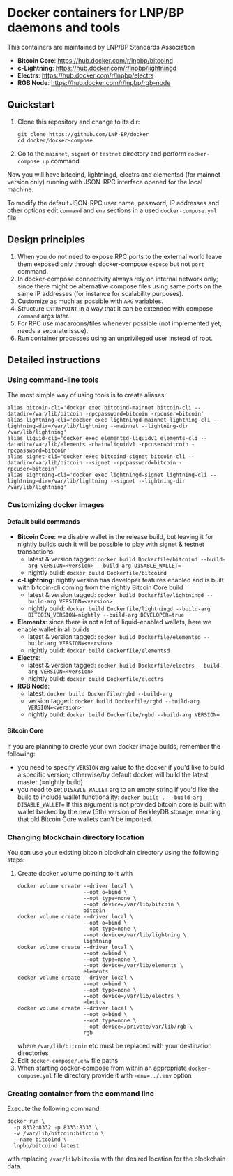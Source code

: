 # Docker containers for LNP/BP daemons and tools

This containers are maintained by LNP/BP Standards Association

- **Bitcoin Core**: <https://hub.docker.com/r/lnpbp/bitcoind>
- **c-Lightning**: <https://hub.docker.com/r/lnpbp/lightningd>
- **Electrs**: <https://hub.docker.com/r/lnpbp/electrs>
- **RGB Node**: <https://hub.docker.com/r/lnpbp/rgb-node>


## Quickstart

1. Clone this repository and change to its dir: 
    ```shell script
   git clone https://github.com/LNP-BP/docker
   cd docker/docker-compose
    ```
2. Go to the `mainnet`, `signet` or `testnet` directory and perform 
   `docker-compose up` command

Now you will have bitcoind, lightningd, electrs and elementsd (for mainnet 
version only) running with JSON-RPC interface opened for the local machine.

To modify the default JSON-RPC user name, password, IP addresses and other 
options edit `command` and `env` sections in a used `docker-compose.yml` file


## Design principles

1. When you do not need to expose RPC ports to the external world leave them exposed only through docker-compose `expose` but not `port` command.
2. In docker-compose connectivity always rely on internal network only; since there might be alternative compose files using same ports on the same IP addresses (for instance for scalability purposes).
3. Customize as much as possible with `ARG` variables.
4. Structure `ENTRYPOINT` in a way that it can be extended with compose `command` args later.
5. For RPC use macaroons/files whenever possible (not implemented yet, needs a separate issue).
6. Run container processes using an unprivileged user instead of root.

## Detailed instructions

### Using command-line tools

The most simple way of using tools is to create aliases:
```shell script
alias bitcoin-cli='docker exec bitcoind-mainnet bitcoin-cli --datadir=/var/lib/bitcoin -rpcpassword=bitcoin -rpcuser=bitcoin'
alias lightning-cli='docker exec lightningd-mainnet lightning-cli --lightning-dir=/var/lib/lightning --mainnet --lightning-dir /var/lib/lightning'
alias liquid-cli='docker exec elementsd-liquidv1 elements-cli --datadir=/var/lib/elements -chain=liquidv1 -rpcuser=bitcoin -rpcpassword=bitcoin'
alias signet-cli='docker exec bitcoind-signet bitcoin-cli --datadir=/var/lib/bitcoin --signet -rpcpassword=bitcoin -rpcuser=bitcoin'
alias sightning-cli='docker exec lightningd-signet lightning-cli --lightning-dir=/var/lib/lightning --signet --lightning-dir /var/lib/lightning'
```

### Customizing docker images

#### Default build commands

- **Bitcoin Core**: we disable wallet in the release build, but leaving it for
  nightly builds such it will be possible to play with signet & testnet
  transactions.
    - latest & version tagged:
      `docker build Dockerfile/bitcoind --build-arg VERSION=<version> --build-arg DISABLE_WALLET=`
    - nightly build:
      `docker build Dockerfile/bitcoind`
- **c-Lightning**: nightly version has developer features enabled and is built
  with bitcoin-cli coming from the nightly Bitcoin Core build
    - latest & version tagged:
      `docker build Dockerfile/lightningd --build-arg VERSION=<version>`
    - nightly build:
      `docker build Dockerfile/lightningd --build-arg BITCOIN_VERSION=nightly --build-arg DEVELOPER=true`
- **Elements**: since there is not a lot of liquid-enabled wallets, here we
  enable wallet in all builds
    - latest & version tagged:
      `docker build Dockerfile/elementsd --build-arg VERSION=<version>`
    - nightly build:
      `docker build Dockerfile/elementsd`
- **Electrs**:
    - latest & version tagged:
      `docker build Dockerfile/electrs --build-arg VERSION=<version>`
    - nightly build:
      `docker build Dockerfile/electrs`
- **RGB Node**:
    - latest:
      `docker build Dockerfile/rgbd --build-arg`
    - version tagged:
      `docker build Dockerfile/rgbd --build-arg VERSION=<version>`
    - nightly build:
      `docker build Dockerfile/rgbd --build-arg VERSION=`

#### Bitcoin Core

If you are planning to create your own docker image builds, remember the 
following:

- you need to specify `VERSION` arg value to the docker if you'd like to 
  build a specific version; otherwise/by default docker will build the latest  
  master (=nightly build)
- you need to set `DISABLE_WALLET` arg to an empty string if you'd like 
  the build to include wallet functionality:
  `docker build . --build-arg DISABLE_WALLET=`
  If this argument is not provided bitcoin core is built with wallet backed
  by the new (5th) version of BerkleyDB storage, meaning that old Bitcoin Core
  wallets can't be imported.


### Changing blockchain directory location

You can use your existing bitcoin blockchain directory using the following steps:
1. Create docker volume pointing to it with
    ```shell script
    docker volume create --driver local \
                         --opt o=bind \
                         --opt type=none \
                         --opt device=/var/lib/bitcoin \
                         bitcoin
    docker volume create --driver local \
                         --opt o=bind \
                         --opt type=none \
                         --opt device=/var/lib/lightning \
                         lightning 
    docker volume create --driver local \
                         --opt o=bind \
                         --opt type=none \
                         --opt device=/var/lib/elements \
                         elements 
    docker volume create --driver local \
                         --opt o=bind \
                         --opt type=none \
                         --opt device=/var/lib/electrs \
                         electrs
    docker volume create --driver local \
                         --opt o=bind \
                         --opt type=none \
                         --opt device=/private/var/lib/rgb \
                         rgb
    ```
   where `/var/lib/bitcoin` etc must be replaced with your destination directories
2. Edit `docker-compose/.env` file paths
3. When starting docker-compose from within an appropriate `docker-compose.yml` 
   file directory provide it with `-env=../.env` option

### Creating container from the command line

Execute the following command:
```shell script
docker run \
  -p 8332:8332 -p 8333:8333 \
  -v /var/lib/bitcoin:bitcoin \
  --name bitcoind \
  lnpbp/bitcoind:latest
```
with replacing `/var/lib/bitcoin` with the desired location for the blockchain
data.
